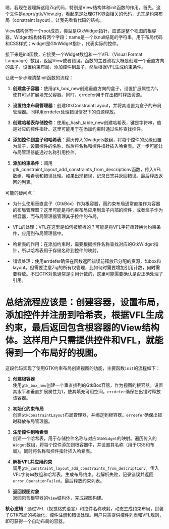 嗯，我现在要理解这段Zig代码，特别是View结构体和init函数的作用。首先，这个文件是apprt/gtk/View.zig，看起来是处理GTK界面相关的代码，尤其是约束布局（constraint layout）。让我先看看代码的结构。

View结构体有一个root成员，类型是GtkWidget指针，应该是整个视图的根容器。Widget结构体有两个字段：name是一个以null结尾的字符串，用于布局代码和CSS样式；widget是GtkWidget指针，代表实际的控件。

接下来是init函数，它接受一个Widget数组和一个VFL（Visual Format Language）数组，返回View或者错误。函数的主要流程大概是创建一个垂直方向的盒子，设置约束布局，添加控件到盒子，然后根据VFL生成约束条件。

让我一步步理清楚init函数的流程：

1. **创建盒子容器**：使用gtk_box_new创建垂直方向的盒子，设置扩展属性为1，使其可以扩展填充父容器。同时，errdefer用于在出错时释放资源。

2. **设置约束布局管理器**：创建GtkConstraintLayout，并将其设置为盒子的布局管理器。同样用errdefer处理错误情况下的资源释放。

3. **创建哈希表存储控件**：使用g_hash_table_new创建哈希表，键是字符串，值是对应的控件指针。这里可能用于在添加约束时通过名称查找控件。

4. **添加控件到盒子和哈希表**：遍历传入的widgets数组，将每个控件的父级设置为盒子，设置控件的名称，然后将名称和控件指针插入哈希表。这一步可能让布局管理器能通过名称引用控件。

5. **添加约束条件**：调用gtk_constraint_layout_add_constraints_from_descriptionv函数，传入VFL数组、哈希表和错误处理。如果出现错误，记录日志并返回错误。最后释放返回的列表。

可能的疑问点：

- 为什么使用垂直盒子（GtkBox）作为根容器，而约束布局通常直接作为容器的布局管理器？这里可能是将约束布局应用到盒子内部的控件，或者盒子作为根容器，而布局管理器管理其子控件的布局。

- VFL的处理：VFL在这里是如何被解析的？可能是将VFL字符串转换为约束条件，应用到布局管理器中。

- 哈希表的作用：在添加约束时，需要根据控件名称查找对应的GtkWidget指针，所以哈希表用于存储名称到控件的映射。

- 错误处理：使用errdefer确保在函数返回错误前释放已分配的资源，如box和layout。但需要注意Zig的所有权管理，比如何时需要增加引用计数，何时需要释放。不过GTK对象通常是引用计数的，这里可能需要确认是否正确处理了引用。

总结流程应该是：创建容器，设置布局，添加控件并注册到哈希表，根据VFL生成约束，最后返回包含根容器的View结构体。这样用户只需提供控件和VFL，就能得到一个布局好的视图。
================================================
这段代码实现了使用GTK约束布局创建视图的功能，主要函数`init`的流程如下：

1. **创建根容器**  
   使用`gtk_box_new`创建一个垂直排列的GtkBox容器，作为视图的根容器。设置其水平和垂直扩展属性为1，使其填充可用空间。`errdefer`确保在出错时释放该容器。

2. **初始化约束布局**  
   创建`GtkConstraintLayout`布局管理器，并绑定到根容器。`errdefer`确保出错时释放布局管理器。

3. **注册控件到哈希表**  
   创建一个哈希表，用于存储控件名称与对应`GtkWidget`的映射。遍历传入的`Widget`数组，将每个控件添加到根容器中，并设置其名称（用于CSS和布局）。同时将名称和控件指针插入哈希表。

4. **解析VFL并应用约束**  
   调用`gtk_constraint_layout_add_constraints_from_descriptionv`，传入VFL字符串数组和哈希表，生成布局约束。若解析失败，记录错误并返回`error.OperationFailed`。最后释放约束列表。

5. **返回视图对象**  
   返回包含根容器的`View`结构体，完成视图构建。

**核心逻辑**：通过VFL（视觉格式语言）和控件名称映射，动态生成约束布局，封装了GTK布局的初始化、控件注册和错误处理。用户只需提供控件列表和VFL规则，即可获得一个自动布局的容器。